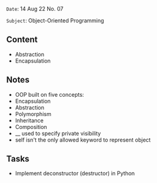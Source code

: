 `Date`: 14 Aug 22 No. 07

`Subject`: Object-Oriented Programming

## Content
 - Abstraction
 - Encapsulation
 
 ## Notes
 - OOP built on five concepts:
  - Encapsulation
  - Abstraction
  - Polymorphism
  - Inheritance
  - Composition
 - __ used to specify private visibility
 - self isn't the only allowed keyword to represent object
 
 ## Tasks
 - Implement deconstructor (destructor) in Python